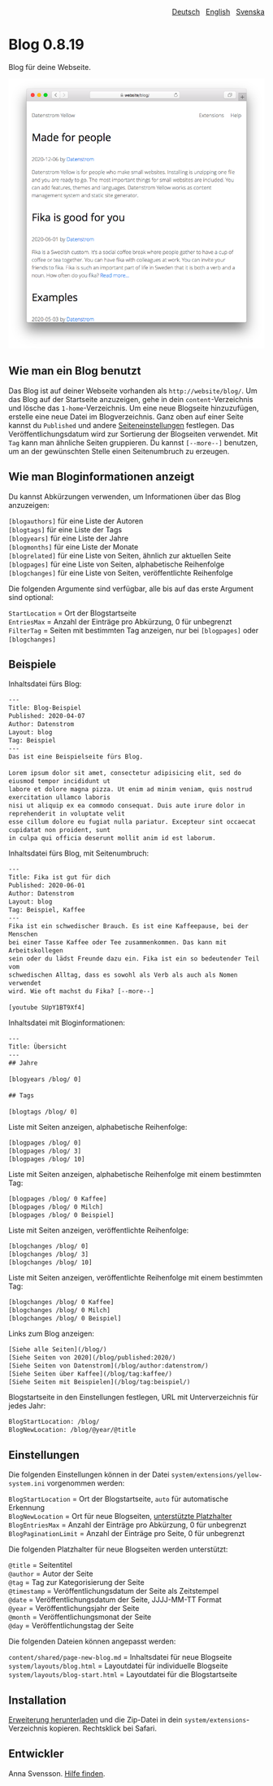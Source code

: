 <p align="right"><a href="README-de.md">Deutsch</a> &nbsp; <a href="README.md">English</a> &nbsp; <a href="README-sv.md">Svenska</a></p>

# Blog 0.8.19

Blog für deine Webseite.

<p align="center"><img src="blog-screenshot.png?raw=true" alt="Bildschirmfoto"></p>

## Wie man ein Blog benutzt

Das Blog ist auf deiner Webseite vorhanden als `http://website/blog/`. Um das Blog auf der Startseite anzuzeigen, gehe in dein `content`-Verzeichnis und lösche das `1-home`-Verzeichnis. Um eine neue Blogseite hinzuzufügen, erstelle eine neue Datei im Blogverzeichnis. Ganz oben auf einer Seite kannst du `Published` und andere [Seiteneinstellungen](https://github.com/annaesvensson/yellow-core/tree/main/README-de.md#einstellungen-seite) festlegen. Das Veröffentlichungsdatum wird zur Sortierung der Blogseiten verwendet. Mit `Tag` kann man ähnliche Seiten gruppieren. Du kannst `[--more--]` benutzen, um an der gewünschten Stelle einen Seitenumbruch zu erzeugen.

## Wie man Bloginformationen anzeigt

Du kannst Abkürzungen verwenden, um Informationen über das Blog anzuzeigen:

`[blogauthors]` für eine Liste der Autoren  
`[blogtags]` für eine Liste der Tags  
`[blogyears]` für eine Liste der Jahre  
`[blogmonths]` für eine Liste der Monate  
`[blogrelated]` für eine Liste von Seiten, ähnlich zur aktuellen Seite  
`[blogpages]` für eine Liste von Seiten, alphabetische Reihenfolge  
`[blogchanges]` für eine Liste von Seiten, veröffentlichte Reihenfolge  

Die folgenden Argumente sind verfügbar, alle bis auf das erste Argument sind optional:

`StartLocation` = Ort der Blogstartseite  
`EntriesMax` = Anzahl der Einträge pro Abkürzung, 0 für unbegrenzt  
`FilterTag` = Seiten mit bestimmten Tag anzeigen, nur bei `[blogpages]` oder `[blogchanges]`  

## Beispiele

Inhaltsdatei fürs Blog:

    ---
    Title: Blog-Beispiel
    Published: 2020-04-07
    Author: Datenstrom
    Layout: blog
    Tag: Beispiel
    ---
    Das ist eine Beispielseite fürs Blog.

    Lorem ipsum dolor sit amet, consectetur adipisicing elit, sed do eiusmod tempor incididunt ut 
    labore et dolore magna pizza. Ut enim ad minim veniam, quis nostrud exercitation ullamco laboris 
    nisi ut aliquip ex ea commodo consequat. Duis aute irure dolor in reprehenderit in voluptate velit 
    esse cillum dolore eu fugiat nulla pariatur. Excepteur sint occaecat cupidatat non proident, sunt 
    in culpa qui officia deserunt mollit anim id est laborum.

Inhaltsdatei fürs Blog, mit Seitenumbruch:

    ---
    Title: Fika ist gut für dich
    Published: 2020-06-01
    Author: Datenstrom
    Layout: blog
    Tag: Beispiel, Kaffee
    ---
    Fika ist ein schwedischer Brauch. Es ist eine Kaffeepause, bei der Menschen  
    bei einer Tasse Kaffee oder Tee zusammenkommen. Das kann mit Arbeitskollegen  
    sein oder du lädst Freunde dazu ein. Fika ist ein so bedeutender Teil vom 
    schwedischen Alltag, dass es sowohl als Verb als auch als Nomen verwendet  
    wird. Wie oft machst du Fika? [--more--]

    [youtube SUpY1BT9Xf4]

Inhaltsdatei mit Bloginformationen:

    ---
    Title: Übersicht
    ---
    ## Jahre

    [blogyears /blog/ 0]

    ## Tags

    [blogtags /blog/ 0]

Liste mit Seiten anzeigen, alphabetische Reihenfolge:

    [blogpages /blog/ 0]
    [blogpages /blog/ 3]
    [blogpages /blog/ 10]

Liste mit Seiten anzeigen, alphabetische Reihenfolge mit einem bestimmten Tag:

    [blogpages /blog/ 0 Kaffee]
    [blogpages /blog/ 0 Milch]
    [blogpages /blog/ 0 Beispiel]

Liste mit Seiten anzeigen, veröffentlichte Reihenfolge:

    [blogchanges /blog/ 0]
    [blogchanges /blog/ 3]
    [blogchanges /blog/ 10]

Liste mit Seiten anzeigen, veröffentlichte Reihenfolge mit einem bestimmten Tag:

    [blogchanges /blog/ 0 Kaffee]
    [blogchanges /blog/ 0 Milch]
    [blogchanges /blog/ 0 Beispiel]

Links zum Blog anzeigen:

    [Siehe alle Seiten](/blog/)
    [Siehe Seiten von 2020](/blog/published:2020/)
    [Siehe Seiten von Datenstrom](/blog/author:datenstrom/)
    [Siehe Seiten über Kaffee](/blog/tag:kaffee/)
    [Siehe Seiten mit Beispielen](/blog/tag:beispiel/)

Blogstartseite in den Einstellungen festlegen, URL mit Unterverzeichnis für jedes Jahr:

    BlogStartLocation: /blog/
    BlogNewLocation: /blog/@year/@title

## Einstellungen

Die folgenden Einstellungen können in der Datei `system/extensions/yellow-system.ini` vorgenommen werden:

`BlogStartLocation` = Ort der Blogstartseite, `auto` für automatische Erkennung  
`BlogNewLocation` = Ort für neue Blogseiten, [unterstützte Platzhalter](#einstellungen-placeholders)  
`BlogEntriesMax` = Anzahl der Einträge pro Abkürzung, 0 für unbegrenzt  
`BlogPaginationLimit` = Anzahl der Einträge pro Seite, 0 für unbegrenzt 

<a id="einstellungen-placeholders"></a>Die folgenden Platzhalter für neue Blogseiten werden unterstützt:

`@title` = Seitentitel  
`@author` = Autor der Seite  
`@tag` = Tag zur Kategorisierung der Seite  
`@timestamp` = Veröffentlichungsdatum der Seite als Zeitstempel  
`@date` = Veröffentlichungsdatum der Seite, JJJJ-MM-TT Format  
`@year` = Veröffentlichungsjahr der Seite  
`@month` = Veröffentlichungsmonat der Seite  
`@day` = Veröffentlichungstag der Seite  

<a id="einstellungen-files"></a>Die folgenden Dateien können angepasst werden:

`content/shared/page-new-blog.md` = Inhaltsdatei für neue Blogseite  
`system/layouts/blog.html` = Layoutdatei für individuelle Blogseite  
`system/layouts/blog-start.html` = Layoutdatei für die Blogstartseite  

## Installation

[Erweiterung herunterladen](https://github.com/annaesvensson/yellow-blog/archive/main.zip) und die Zip-Datei in dein `system/extensions`-Verzeichnis kopieren. Rechtsklick bei Safari.

## Entwickler

Anna Svensson. [Hilfe finden](https://datenstrom.se/de/yellow/help/).
